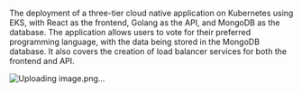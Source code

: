 The deployment of a three-tier cloud native application on Kubernetes using EKS, with React as the frontend, Golang as the API, and MongoDB as the database. The application allows users to vote for their preferred programming language, with the data being stored in the MongoDB database. It also covers the creation of load balancer services for both the frontend and API.

![Uploading image.png…]()
